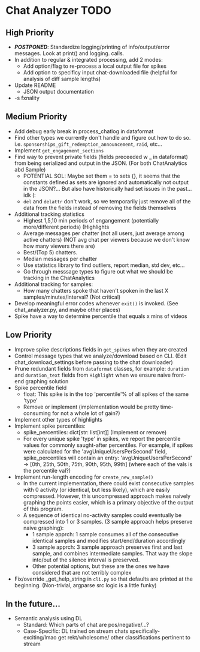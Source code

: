 # Chat Analyzer TODO

## High Priority
- **_POSTPONED_**: Standardize logging/printing of info/output/error messages. Look at print() and logging. calls.
- In addition to regular & integrated processing, add 2 modes:
  - Add option/flag to re-process a local output file for spikes
  - Add option to specificy input chat-downloaded file (helpful for analysis of diff sample lengths) 
- Update README
  - JSON output documentation
- -s fxnality

## Medium Priority
- Add debug early break in process_chatlog in dataformat
- Find other types we currently don't handle and figure out how to do so. i.e. `sponsorships_gift_redemption_announcement`, `raid`, etc...
- Implement `get_engagement_sections`
- Find way to prevent private fields (fields preceeded w _ in dataformat) from being serialized and output in the JSON. (For both ChatAnalytics abd Sample)
  - POTENTIAL SOL: Maybe set them = to sets {}, it seems that the constants defined as sets are ignored and automatically not output in the JSON?... But also have historically had set issues in the past... idk (:
  - `del` and `delattr` don't work, so we temporarily just remove all of the data from the fields instead of removing the fields themselves
- Additional tracking statistics
  - Highest 1,5,10 min periods of engangement (potentially more/different periods) (Highlights
  - Average messages per chatter (not all users, just average among active chatters) (NOT avg chat per viewers because we don't know how many viewers there are)
  - Best/(Top 5) chatters.
  - Median messages per chatter
  - Use statistics library to find outliers, report median, std dev, etc... 
  - Go through messsage types to figure out what we should be tracking in the ChatAnalytics
- Additional tracking for samples:
  - How many chatters spoke that haven't spoken in the last X samples/minutes/interval? (Not critical)
- Develop meaningful error codes whenever `exit()` is invoked. (See chat_analyzer.py, and maybe other places)
- Spike have a way to determine percentile that equals x mins of videos

## Low Priority
- Improve spike descriptions fields in `get_spikes` when they are created
- Control message types that we analyze/download based on CLI. (Edit chat_download_settings before passing to the chat downloader)
- Prune redundant fields from `dataformat` classes, for example: `duration` and `duration_text` fields from `Highlight` when we ensure naive front-end graphing solution
- Spike percentile field
  - float: This spike is in the top 'percentile'% of all spikes of the same 'type'
  - Remove or implement (implementation would be pretty time-consuming for not a whole lot of gain?)
- Implement other types of highlights
- Implement spike percentiles:
  - spike_percentiles: dict[str: list[int]] (Implement or remove)
  - For every unique spike 'type' in spikes, we report the percentile values for commonly saught-after percentiles. For example, if spikes were calculated for the 'avgUniqueUsersPerSecond' field, spike_percentiles will contain an entry: 'avgUniqueUsersPerSecond' -> [0th, 25th, 50th, 75th, 90th, 95th, 99th] (where each of the vals is the percentile val?)
- Implement run-length encoding for `create_new_sample()`
  - In the current implementation, there could exist consecutive samples with 0 activity (or identical, but less likely), which are easily compressed. However, this uncompressed approach makes naively graphing the points easier, which is a primary objective of the output of this program.
  - A sequence of identical no-activity samples could eventually be compressed into 1 or 3 samples. (3 sample approach helps preserve naive graphing):
    - 1 sample apprch: 1 sample consumes all of the consecutive identical samples and modifies start/end/duration accordingly
    - 3 sample apprch: 3 sample approach preserves first and last sample, and combines intermediate samples. That way the slope into/out of the silence interval is preserved.
    - Other potential options, but these are the ones we have considered that are not terribly complex
- Fix/override _get_help_string in `cli.py` so that defaults are printed at the beginning. (Non-trivial, argparse src logic is a little funky)
            

## In the future...
- Semantic analysis using DL
  - Standard: Which parts of chat are pos/negative/...?
  - Case-Specific: DL trained on stream chats specifically- exciting/lmao get rekt/wholesome/ other classifications pertinent to stream